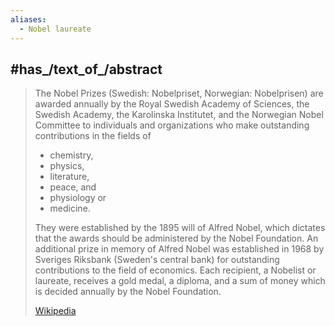 ```yaml
---
aliases:
  - Nobel laureate
---
```



## #has_/text_of_/abstract 

> The Nobel Prizes (Swedish: Nobelpriset, Norwegian: Nobelprisen) 
> are awarded annually by the Royal Swedish Academy of Sciences, the Swedish Academy, 
> the Karolinska Institutet, and the Norwegian Nobel Committee 
> to individuals and organizations who make outstanding contributions in the fields of 
> - chemistry, 
> - physics, 
> - literature, 
> - peace, and 
> - physiology or 
> - medicine. 
> 
> They were established by the 1895 will of Alfred Nobel, which dictates that the awards should be administered by the Nobel Foundation. An additional prize in memory of Alfred Nobel was established in 1968 by Sveriges Riksbank (Sweden's central bank) for outstanding contributions to the field of economics. Each recipient, a Nobelist or laureate, receives a gold medal, a diploma, and a sum of money which is decided annually by the Nobel Foundation.
>
> [Wikipedia](https://en.wikipedia.org/wiki/List%20of%20Nobel%20laureates) 

